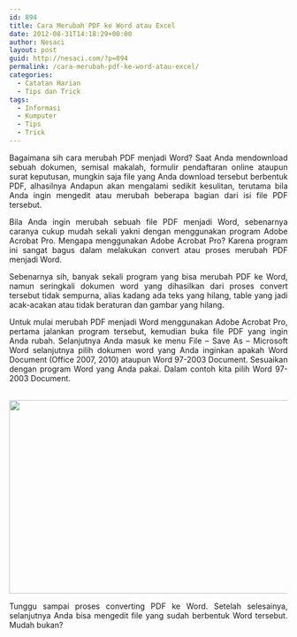 ```yaml
---
id: 894
title: Cara Merubah PDF ke Word atau Excel
date: 2012-08-31T14:18:29+00:00
author: Nesaci
layout: post
guid: http://nesaci.com/?p=894
permalink: /cara-merubah-pdf-ke-word-atau-excel/
categories:
  - Catatan Harian
  - Tips dan Trick
tags:
  - Informasi
  - Kumputer
  - Tips
  - Trick
---
```

<p style="text-align: justify;">
  Bagaimana sih cara merubah PDF menjadi Word? Saat Anda mendownload sebuah dokumen, semisal makalah, formulir pendaftaran online ataupun surat keputusan, mungkin saja file yang Anda download tersebut berbentuk PDF, alhasilnya Andapun akan mengalami sedikit kesulitan, terutama bila Anda ingin mengedit atau merubah beberapa bagian dari isi file PDF tersebut.
</p>

<p style="text-align: justify;">
  Bila Anda ingin merubah sebuah file PDF menjadi Word, sebenarnya caranya cukup mudah sekali yakni dengan menggunakan program Adobe Acrobat Pro. Mengapa menggunakan Adobe Acrobat Pro? Karena program ini sangat bagus dalam melakukan convert atau proses merubah PDF menjadi Word.
</p>

<p style="text-align: justify;">
  Sebenarnya sih, banyak sekali program yang bisa merubah PDF ke Word, namun seringkali dokumen word yang dihasilkan dari proses convert tersebut tidak sempurna, alias kadang ada teks yang hilang, table yang jadi acak-acakan atau tidak beraturan dan gambar yang hilang.
</p>

<p style="text-align: justify;">
  Untuk mulai merubah PDF menjadi Word menggunakan Adobe Acrobat Pro, pertama jalankan program tersebut, kemudian buka file PDF yang ingin Anda rubah. Selanjutnya Anda masuk ke menu File – Save As – Microsoft Word selanjutnya pilih dokumen word yang Anda inginkan apakah Word Document (Office 2007, 2010) ataupun Word 97-2003 Document. Sesuaikan dengan program Word yang Anda pakai. Dalam contoh kita pilih Word 97-2003 Document.<!--more-->
</p>

<p style="text-align: justify;">
   <img loading="lazy" class="aligncenter" title="rubah pdf ke doc" src="http://4.bp.blogspot.com/-bYIf1dhIA6M/UEBkHNNXmUI/AAAAAAAAAEg/PtT_ZwVvwrc/s1600/rubah_pdf_ke_word.jpg" alt="" width="600" height="350" />
</p>

<p style="text-align: justify;">
  Tunggu sampai proses converting PDF ke Word. Setelah selesainya, selanjutnya Anda bisa mengedit file yang sudah berbentuk Word tersebut. Mudah bukan?
</p>